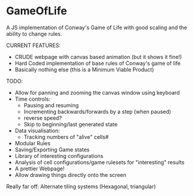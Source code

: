 # GameOfLife
A JS implementation of Conway's Game of Life with good scaling and the ability to change rules.

CURRENT FEATURES:
- CRUDE webpage with canvas based animation (but it shows it fine!)
- Hard Coded implementation of base rules of Conway's game of life
- Basically nothing else (this is a Minimum Viable Product)

TODO:
- Allow for panning and zooming the canvas window using keyboard 
- Time controls:
    - Pausing and resuming
    - Incrementing backwards/forwards by a step (when paused)
    - reverse speed?
    - Skip to beginning/last generated state
- Data visualisation:
    - Tracking numbers of "alive" cells#
- Modular Rules
- Saving/Exporting Game states
- Library of interesting configurations
- Analysis of cell configurations/game rulesets for "interesting" results
- A prettier Webpage!
- Allow drawing things directly onto the screen

Really far off:
Alternate tiling systems (Hexagonal, triangular)

